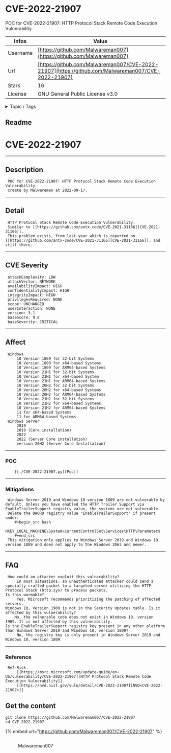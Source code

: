 # CVE-2022-21907

POC for CVE-2022-21907: HTTP Protocol Stack Remote Code Execution Vulnerability.

| Infos    | Value                                                              |
| -------- | -------------------------------------------------------------------|
| Username | [https://github.com/Malwareman007](https://github.com/Malwareman007) |
| Url      | [https://github.com/Malwareman007/CVE-2022-21907](https://github.com/Malwareman007/CVE-2022-21907)                                               |
| Stars    | 16                                                          |
| License  | GNU General Public License v3.0                                                        |

<details>

<summary>Topic / Tags</summary>

* cve-2022-21907* exploit* http* http-protocol* poc* remote-code-execution* security* security-tools* vulnerability* vulnerability-scanners

</details>

## Readme

# CVE-2022-21907
--------
## Description
     POC for CVE-2022-21907: HTTP Protocol Stack Remote Code Execution Vulnerability.
     create by Malwareman at 2022-09-17.
--------
## Detail
     HTTP Protocol Stack Remote Code Execution Vulnerability.
     Similar to [[https://github.com/antx-code/CVE-2021-31166][CVE-2021-31166]].
     This problem exists, from last year which is reported on [[https://github.com/antx-code/CVE-2021-31166][CVE-2021-31166]], and still there.
--------
## CVE Severity
     attackComplexity: LOW
     attackVector: NETWORK
     availabilityImpact: HIGH
     confidentialityImpact: HIGH
     integrityImpact: HIGH
     privilegesRequired: NONE
     scope: UNCHANGED
     userInteraction: NONE
     version: 3.1
     baseScore: 9.8
     baseSeverity: CRITICAL
--------
## Affect
     Windows
         10 Version 1809 for 32-bit Systems
         10 Version 1809 for x64-based Systems
         10 Version 1809 for ARM64-based Systems
         10 Version 21H1 for 32-bit Systems
         10 Version 21H1 for x64-based System
         10 Version 21H1 for ARM64-based Systems
         10 Version 20H2 for 32-bit Systems
         10 Version 20H2 for x64-based Systems
         10 Version 20H2 for ARM64-based Systems
         10 Version 21H2 for 32-bit Systems
         10 Version 21H2 for x64-based Systems
         10 Version 21H2 for ARM64-based Systems
         11 for x64-based Systems
         11 for ARM64-based Systems
     Windows Server
         2019
         2019 (Core installation)
         2022
         2022 (Server Core installation)
         version 20H2 (Server Core Installation)
--------
### POC
```
    [[./CVE-2022-21907.py][Poc]]
```
--------
### Mitigations
     Windows Server 2019 and Windows 10 version 1809 are not vulnerable by default. Unless you have enabled the HTTP Trailer Support via EnableTrailerSupport registry value, the systems are not vulnerable.
     Delete the DWORD registry value "EnableTrailerSupport" if present under:
        #+begin_src bash
        HKEY_LOCAL_MACHINE\System\CurrentControlSet\Services\HTTP\Parameters
        #+end_src
     This mitigation only applies to Windows Server 2019 and Windows 10, version 1809 and does not apply to the Windows 20H2 and newer.
--------
## FAQ
     How could an attacker exploit this vulnerability?
         In most situations, an unauthenticated attacker could send a specially crafted packet to a targeted server utilizing the HTTP Protocol Stack (http.sys) to process packets.
    Is this wormable?
         Yes. Microsoft recommends prioritizing the patching of affected servers.
    Windows 10, Version 1909 is not in the Security Updates table. Is it affected by this vulnerability?
        No, the vulnerable code does not exist in Windows 10, version 1909. It is not affected by this vulnerability.
    Is the EnableTrailerSupport registry key present in any other platform than Windows Server 2019 and Windows 10, version 1809?
         No, the registry key is only present in Windows Server 2019 and Windows 10, version 1809
--------
### Reference
     Ref-Risk
         [[https://msrc.microsoft.com/update-guide/en-US/vulnerability/CVE-2022-21907][HTTP Protocol Stack Remote Code Execution Vulnerability]]
         [[https://nvd.nist.gov/vuln/detail/CVE-2022-21907][NVD<CVE-2022-21907>]]



## Get the content

```
git clone https://github.com/Malwareman007/CVE-2022-21907
cd CVE-2022-21907
```

{% embed url="https://github.com/Malwareman007/CVE-2022-21907" %}

<figure><img src="https://avatars.githubusercontent.com/u/86009160?v=4" alt=""><figcaption><p>Malwareman007</p></figcaption></figure>
